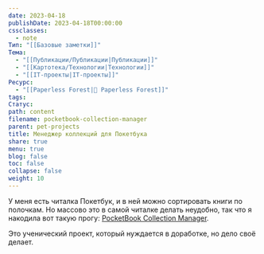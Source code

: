 ```yaml
---
date: 2023-04-18
publishDate: 2023-04-18T00:00:00
cssclasses:
  - note
Тип: "[[Базовые заметки]]"
Тема:
  - "[[Публикации/Публикации|Публикации]]"
  - "[[Картотека/Технологии|Технологии]]"
  - "[[IT-проекты|IT-проекты]]"
Ресурс:
  - "[[Paperless Forest|🌱 Paperless Forest]]"
tags: 
Статус: 
path: content
filename: pocketbook-collection-manager
parent: pet-projects
title: Менеджер коллекций для Покетбука
share: true
menu: true
blog: false
toc: false
collapse: false
weight: 10
---
```


У меня есть читалка Покетбук, и в ней можно сортировать книги по полочкам. Но массово это в самой читалке делать неудобно, так что я накодила вот такую прогу: [PocketBook Collection Manager](https://github.com/anareaty/PocketBook_Collection_Manager).

Это ученический проект, который нуждается в доработке, но дело своё делает.